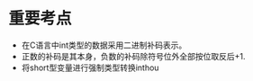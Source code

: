 

# 重要考点
- 在C语言中int类型的数据采用二进制补码表示。
- 正数的补码是其本身，负数的补码除符号位外全部按位取反后+1.
- 将short型变量进行强制类型转换inthou
<!--stackedit_data:
eyJoaXN0b3J5IjpbLTEwMDI3ODIyNSwxNzIxNjg0NDIzXX0=
-->